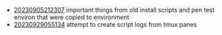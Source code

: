 - [20230905212307](/zet/20230905212307/README.md) important things from old install scripts and pen test environ that were copied to environment
- [20230929055134](/zet/20230929055134/README.md) attempt to create script logs from tmux panes
